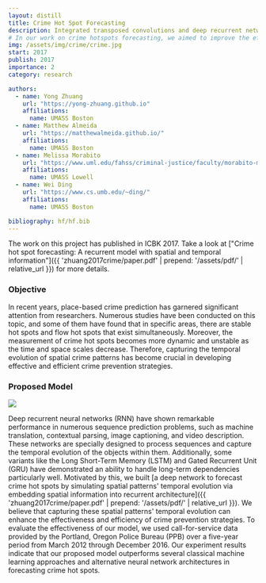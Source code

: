 ```yaml
---
layout: distill
title: Crime Hot Spot Forecasting
description: Integrated transposed convolutions and deep recurrent networks to capture complex spatio-temporal patterns in crime data and generate accurate forecasts of crime hotspots.
# In our work on crime hotspots forecasting, we aimed to improve the effectiveness and efficiency of crime prevention strategies by developing a model that could capture latent spatio-temporal features. To achieve this, we integrated two powerful neural network architectures, transposed convolutions and deep recurrent networks. The transposed convolutions were used to learn the spatial spread of features from the input data, while the recurrent network was used to model the temporal evolution. By combining these two architectures, we were able to capture complex spatio-temporal patterns in crime data and generate accurate forecasts of crime hotspots.
img: /assets/img/crime/crime.jpg
start: 2017
publish: 2017
importance: 2
category: research

authors:
  - name: Yong Zhuang
    url: "https://yong-zhuang.github.io"
    affiliations:
      name: UMASS Boston
  - name: Matthew Almeida
    url: "https://matthewalmeida.github.io/"
    affiliations:
      name: UMASS Boston
  - name: Melissa Morabito  
    url: "https://www.uml.edu/fahss/criminal-justice/faculty/morabito-melissa.aspx"
    affiliations:
      name: UMASS Lowell
  - name: Wei Ding
    url: "https://www.cs.umb.edu/~ding/"
    affiliations:
      name: UMASS Boston

bibliography: hf/hf.bib
---
```

The work on this project has published in ICBK 2017. Take a look at ["Crime hot spot forecasting: A recurrent model with spatial and temporal information"]({{ 'zhuang2017crime/paper.pdf' | prepend: '/assets/pdf/' | relative_url }}) for more details.
### Objective
In recent years, place-based crime prediction has garnered significant attention from researchers. Numerous studies have been conducted on this topic, and some of them have found that in specific areas, there are stable hot spots and flow hot spots that exist simultaneously. Moreover, the measurement of crime hot spots becomes more dynamic and unstable as the time and space scales decrease.  Therefore, capturing the temporal evolution of spatial crime patterns has become crucial in developing effective and efficient crime prevention strategies.

### Proposed Model
<img class="float-left w-75" src="{{ page.img | relative_url }}"/>

Deep recurrent neural networks (RNN) have shown remarkable performance in numerous sequence prediction problems, such as machine translation, contextual parsing, image captioning, and video description. These networks are specially designed to process sequences and capture the temporal evolution of the objects within them. Additionally, some variants like the Long Short-Term Memory (LSTM) and Gated Recurrent Unit (GRU) have demonstrated an ability to handle long-term dependencies particularly well. Motivated by this, we built [a deep network to forecast crime hot spots by simulating spatial patterns' temporal evolution via embedding spatial information into recurrent architecture]({{ 'zhuang2017crime/paper.pdf' | prepend: '/assets/pdf/' | relative_url }}). We believe that capturing these spatial patterns' temporal evolution can enhance the effectiveness and efficiency of crime prevention strategies. To evaluate the effectiveness of our model, we used call-for-service data provided by the Portland, Oregon Police Bureau (PPB) over a five-year period from March 2012 through December 2016. Our experiment results indicate that our proposed model outperforms several classical machine learning approaches and alternative neural network architectures in forecasting crime hot spots.